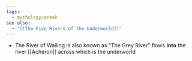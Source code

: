 ```yaml
---
tags:
  - mythology/greek
see also:
  - "[[The Five Rivers of the Underworld]]"
---
```

- The River of Wailing is also known as "The Grey River" flows **into** the river [[Acheron]] across which is the underworld